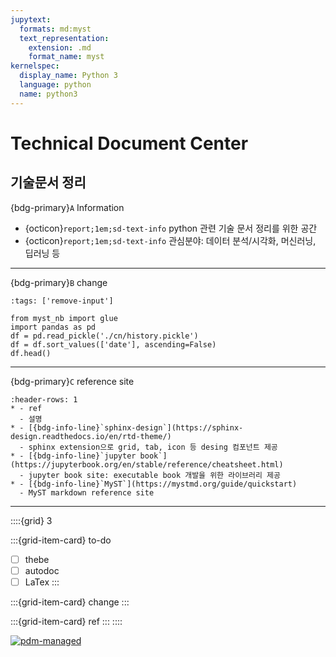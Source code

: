```yaml
---
jupytext:
  formats: md:myst
  text_representation:
    extension: .md
    format_name: myst
kernelspec:
  display_name: Python 3
  language: python
  name: python3
---
```


# Technical Document Center

기술문서 정리
-------------

{bdg-primary}`A` Information
* {octicon}`report;1em;sd-text-info` python 관련 기술 문서 정리를 위한 공간
* {octicon}`report;1em;sd-text-info` 관심분야: 데이터 분석/시각화, 머신러닝, 딥러닝 등 

-----

{bdg-primary}`B` change  
```{code-cell} ipython3
:tags: ['remove-input']

from myst_nb import glue
import pandas as pd
df = pd.read_pickle('./cn/history.pickle')
df = df.sort_values(['date'], ascending=False)
df.head()
```
-------

{bdg-primary}`C` reference site
```{list-table} 
:header-rows: 1
* - ref
  - 설명
* - [{bdg-info-line}`sphinx-design`](https://sphinx-design.readthedocs.io/en/rtd-theme/)
  - sphinx extension으로 grid, tab, icon 등 desing 컴포넌트 제공
* - [{bdg-info-line}`jupyter book`](https://jupyterbook.org/en/stable/reference/cheatsheet.html)
  - jupyter book site: executable book 개발을 위한 라이브러리 제공   
* - [{bdg-info-line}`MyST`](https://mystmd.org/guide/quickstart)
  - MyST markdown reference site  
```

-------


::::{grid} 3

:::{grid-item-card} to-do
- [ ] thebe
- [ ] autodoc
- [ ] LaTex
:::

:::{grid-item-card} change
:::

:::{grid-item-card} ref
:::
::::

[![pdm-managed](https://img.shields.io/badge/pdm-managed-blueviolet)](https://pdm.fming.dev)